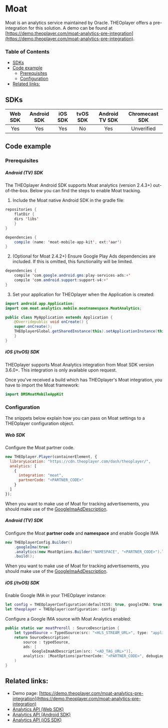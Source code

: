 # Moat

Moat is an analytics service maintained by Oracle. THEOplayer offers a pre-integration for this solution. A demo can be found at [https://demo.theoplayer.com/moat-analytics-pre-integration](https://demo.theoplayer.com/moat-analytics-pre-integration).

### Table of Contents

- [SDKs](#sdks)
- [Code example](#code-example)
  - [Prerequisites](#prerequisites)
  - [Configuration](#configuration)
- [Related links:](#related-links)

## SDKs

| Web SDK | Android SDK | iOS SDK | tvOS SDK | Android TV SDK | Chromecast SDK |
| :-----: | :---------: | :-----: | :------: | :------------: | :------------: |
|   Yes   |     Yes     |   Yes   |    No    |      Yes       |   Unverified   |

## Code example

### Prerequisites

##### Android (TV) SDK

The THEOplayer Android SDK supports Moat analytics (version 2.4.3+) out-of-the-box. Below you can find the steps to enable Moat tracking.

1. Include the Moat native Android SDK in the gradle file:

```java
repositories {
    flatDir {
    dirs 'libs'
    }
}

dependencies {
    compile (name: 'moat-mobile-app-kit', ext:'aar')
}
```

2. (Optional for Moat 2.4.2+) Ensure Google Play Ads dependencies are included.
   If this is omitted, this functionality will be limited.

```java
dependencies {
    compile 'com.google.android.gms:play-services-ads:+'
    compile 'com.android.support:support-v4:+'
}
```

3. Set your application for THEOplayer when the Application is created:

```java
import android.app.Application;
import com.moat.analytics.mobile.moatnamespace.MoatAnalytics;

public class MyApplication extends Application {
    @Overridepublic void onCreate() {
    super.onCreate();
    THEOplayerGlobal.getSharedInstance(this).setApplicationInstance(this);
    }
}
```

##### iOS (/tvOS) SDK

THEOplayer supports Moat Analytics integration from Moat SDK version 3.6.0+. This integration is only available upon request.

Once you've received a build which has THEOplayer's Moat integration, you have to import the Moat framework:

```swift
import DMSMoatMobileAppKit
```

### Configuration

The snippets below explain how you can pass on Moat settings to a THEOplayer configuration object.

##### Web SDK

Configure the Moat partner code.

```js
new THEOplayer.Player(containerElement, {
  libraryLocation: "https://cdn.theoplayer.com/dash/theoplayer/",
  analytics: [
    {
      integration: "moat",
      partnerCode: "<PARTNER_CODE>"
    }
  ]
});
```

When you want to make use of Moat for tracking advertisements, you should make use of the [GoogleImaAdDescription](https://docs.theoplayer.com/api-reference/web/theoplayer.imaaddescription.md).

##### Android (TV) SDK

Configure the Moat **partner code** and **namespace** and enable Google IMA

```java
new THEOplayerConfig.Builder()
    .googleIma(true)
    .analytics(new MoatOptions.Builder("NAMESPACE", "<PARTNER_CODE>").loggingEnabled(true).build())
    .build();
```

When you want to make use of Moat for tracking advertisements, you should make use of the [GoogleImaAdDescription](https://docs.theoplayer.com/api-reference/web/theoplayer.imaaddescription.md).

##### iOS (/tvOS) SDK

Enable Google IMA in your THEOplayer instance:

```swift
let config = THEOplayerConfiguration(defaultCSS: true, googleIMA: true)
let theoplayer = THEOplayer(configuration: config)
```

Configure a Google IMA source with Moat Analytics enabled:

```swift
public static var moatPreroll : SourceDescription {
    let typedSource = TypedSource(src: "<HLS_STREAM_URL>", type: "application/x-mpegurl")
    return SourceDescription(
        source : typedSource,
        ads: [
            GoogleImaAdDescription(src: "<AD_TAG_URL>")],
        analytics: [MoatOptions(partnerCode: "<PARTNER_CODE>", debugLoggingEnabled: true)]
    )
}
```

## Related links:

- Demo page: [https://demo.theoplayer.com/moat-analytics-pre-integration](https://demo.theoplayer.com/moat-analytics-pre-integration)
- [Analytics API (Web SDK)](https://docs.theoplayer.com/api-reference/web/theoplayer.analytics.md)
- [Analytics API (Android SDK)](pathname:///theoplayer/v6/api-reference/android/com/theoplayer/android/api/source/analytics/package-summary.html)
- [Analytics API (iOS SDK)](<pathname:///theoplayer/v6/api-reference/ios/Analytics.html#/c:@M@THEOplayerSDK@objc(pl)THEOplayerAnalyticsDescription>)
